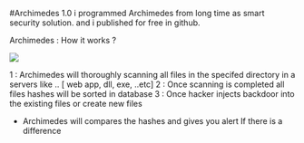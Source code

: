 #Archimedes 1.0
i programmed Archimedes from long time as smart security solution. and i published for free in github.


Archimedes : How it works ?


![](https://i.imgur.com/RrFURnp.png)

1 : Archimedes will thoroughly scanning all files in the specifed directory in a servers like .. [ web app, dll, exe, ..etc]
2 : Once scanning is completed all files hashes will be sorted in database
3 : Once hacker injects backdoor into the existing files or create new files
- Archimedes will compares the hashes and gives you alert If there is a difference



